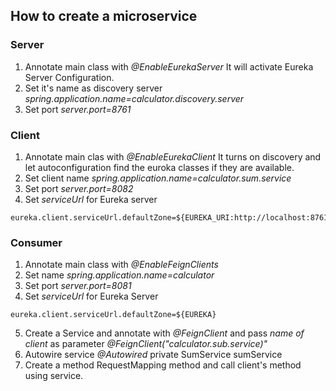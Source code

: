 ## How to create a microservice

### Server
1. Annotate main class with *@EnableEurekaServer* It will activate Eureka Server Configuration.
2. Set it's name as discovery server *spring.application.name=calculator.discovery.server*
3. Set port *server.port=8761*

### Client
1. Annotate main clas with *@EnableEurekaClient* It turns on discovery and let autoconfiguration find the euroka classes if they are available.
2. Set client name *spring.application.name=calculator.sum.service*
3. Set port *server.port=8082*
4. Set *serviceUrl* for Eureka server
```properties
eureka.client.serviceUrl.defaultZone=${EUREKA_URI:http://localhost:8761/eureka}
```
### Consumer
1. Annotate main class with *@EnableFeignClients*
2. Set name *spring.application.name=calculator*
3. Set port *server.port=8081*
4. Set *serviceUrl* for Eureka Server 
```properties
eureka.client.serviceUrl.defaultZone=${EUREKA}
```
5. Create a Service and annotate with *@FeignClient* and pass *name of client* as parameter *@FeignClient("calculator.sub.service)"*
6. Autowire service *@Autowired* private SumService sumService
7. Create a method RequestMapping method and call client's method using service.
